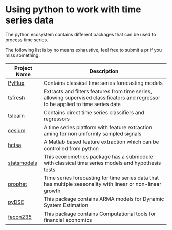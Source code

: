 # Using python to work with time series data

The python ecosystem contains different packages that can be used to process time series. 

The following list is by no means exhaustive, feel free to submit a pr if you miss something.



| Project Name| Description |
| ------- | ------ |
| [PyFlux](https://github.com/RJT1990/pyflux) | Contains classical time series forecasting models |
| [tsfresh](https://github.com/blue-yonder/tsfresh) | Extracts and filters features from time series, allowing supervised classificators and regressor to be applied to time series data |
| [tslearn](https://github.com/rtavenar/tslearn) | Contains direct time series classifiers and regressors |
| [cesium](https://github.com/cesium-ml/cesium) | A time series platform with feature extraction aming for non uniformly sampled signals |
| [hctsa](https://github.com/benfulcher/hctsa) | A Matlab based feature extraction which can be controlled from python |
| [statsmodels](https://github.com/statsmodels/statsmodels) | This econometrics package has a submodule with classical time series models and hypothesis tests |
| [prophet](https://github.com/facebookincubator/prophet) |  Time series forecasting for time series data that has multiple seasonality with linear or non-linear growth |
| [pyDSE](https://github.com/blue-yonder/pydse) |  This package contains ARMA models for Dynamic System Estimation |
| [fecon235](https://github.com/rsvp/fecon235) |  This package contains Computational tools for financial economics | 
